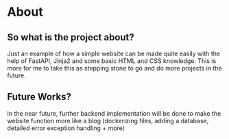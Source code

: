 # About

## So what is the project about?

Just an example of how a simple website can be made quite
easily with the help of FastAPI, Jinja2 and some basic HTML and CSS knowledge.
This is more for me to take this as stepping stone
to go and do more projects in the future.

## Future Works?

In the near future, further backend implementation will be
 done to make the website function more like a blog
  (dockerizing files, adding a database, detailed error exception handling + more)
